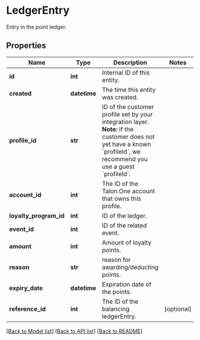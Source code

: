 # LedgerEntry

Entry in the point ledger.
## Properties
Name | Type | Description | Notes
------------ | ------------- | ------------- | -------------
**id** | **int** | Internal ID of this entity. | 
**created** | **datetime** | The time this entity was created. | 
**profile_id** | **str** | ID of the customer profile set by your integration layer.  **Note:** If the customer does not yet have a known &#x60;profileId&#x60;, we recommend you use a guest &#x60;profileId&#x60;.  | 
**account_id** | **int** | The ID of the Talon.One account that owns this profile. | 
**loyalty_program_id** | **int** | ID of the ledger. | 
**event_id** | **int** | ID of the related event. | 
**amount** | **int** | Amount of loyalty points. | 
**reason** | **str** | reason for awarding/deducting points. | 
**expiry_date** | **datetime** | Expiration date of the points. | 
**reference_id** | **int** | The ID of the balancing ledgerEntry. | [optional] 

[[Back to Model list]](../README.md#documentation-for-models) [[Back to API list]](../README.md#documentation-for-api-endpoints) [[Back to README]](../README.md)



